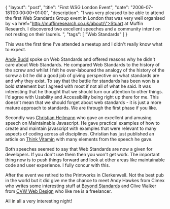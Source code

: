 {
  "layout": "post",
  "title": "First WSG London Event",
  "date": "2006-07-18T00:00:00+01:00",
  "description": "I was very pleased to be able to attend the first Web Standards Group event in London that was very well organised by <a href=\"http://muffinresearch.co.uk/about/\">Stuart</a> at Muffin Research. I discovered two excellent speeches and a community intent on not resting on their laurels. ",
  "tags": [
    "Web Standards"
  ]
}

This was the first time I've attended a meetup and I didn't really know what to expect.

[Andy Budd][1] spoke on Web Standards and offered reasons why he didn't care about Web Standards. He compared Web Standards to the history of the screw and whilst I felt he over-laboured the analogy of the history of the screw a bit he did a good job of giving perspective on what standards are and why they exist. To say that the battle for standards has been won is a bold statement but I agreed with most if not all of what he said. It was interesting that he thought that we should turn our attention to other things. I'd agree with Usability and Accessibility being right up there for me. This doesn't mean that we should forget about web standards - it is just a more mature approach to standards. We are through the first phase if you like. 

Secondly was [Christian Heilmann][2] who gave an excellent and amusing speech on Maintainable Javascript. He gave practical examples of how to create and maintain javascript with examples that were relevant to many aspects of coding across all disciplines. Christian has just published [][3]an article on [Think Vitamin][4] with many elements from the speech he gave. 

Both speeches seemed to say that Web Standards are now a given for developers. If you don't use them then you won't get work. The important thing now is to push things forward and look at other areas like maintainable code and user experience. I fully concur with this. 

After the event we retired to the Printworks in Clerkenwell. Not the best pub in the world but it did give me the chance to meet Andy Hawkes from Cimex who writes some interesting stuff at [Beyond Standards][5] and Clive Walker from [CVW Web Design][6] who like me is a freelancer.

All in all a very interesting night!

 [1]: http://www.andybudd.com/
 [2]: http://wait-till-i.com/
 [3]: http://www.thinkvitamin.com/features/dev/the-importance-of-maintainable-javascript
 [4]: http://www.thinkvitamin.com/
 [5]: http://www.beyondstandards.com
 [6]: http://www.cvwdesign.co.uk/
